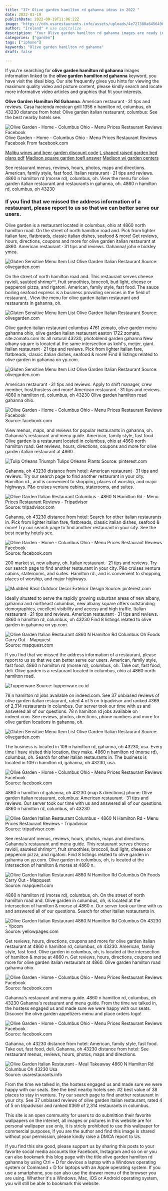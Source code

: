 ```yaml
---
title: "37+ Olive garden hamilton rd gahanna ideas in 2022 "
date: 2022-01-19
publishDate: 2022-09-19T11:06:22Z
image: "https://cdn.usarestaurants.info/assets/uploads/4e727380a6456490d45db14e2bd29a78_-united-states-ohio-franklin-county-columbus-797498-olive-garden-italian-restauranthtm.jpg"
author: "Ireland" # use capitalize
description: "Your Olive garden hamilton rd gahanna images are ready in this website. Olive garden hamilton rd gahanna are a topic that is being searched for and liked by netizens now. You can Find and Download the Olive garden hamilton rd gahanna files here. Get all royalty-free photos."
categories: ["garden"]
tags: ["iphone"]
keywords: "Olive garden hamilton rd gahanna"
draft: false

---
```


If you're searching for **olive garden hamilton rd gahanna** images information linked to the **olive garden hamilton rd gahanna** keyword, you have visit the ideal  blog.  Our site frequently  gives you  hints  for viewing  the maximum  quality video and picture  content, please kindly search and locate more informative video articles and graphics  that fit your interests.

**Olive Garden Hamilton Rd Gahanna**. American restaurant · 31 tips and reviews. Casa hacienda mexican grill 1356 n hamilton rd, columbus, oh 43230 distance from hotel: Olive garden italian restaurant, columbus: See the best nearby hotels see.

![Olive Garden - Home - Columbus Ohio - Menu Prices Restaurant Reviews Facebook](https://lookaside.fbsbx.com/lookaside/crawler/media/?media_id=10157756895731805 "Olive Garden - Home - Columbus Ohio - Menu Prices Restaurant Reviews Facebook")
Olive Garden - Home - Columbus Ohio - Menu Prices Restaurant Reviews Facebook From facebook.com

[Malibu wines and beer garden discount code](/malibu-wines-and-beer-garden-discount-code/)
[L shaped raised garden bed plans pdf](/l-shaped-raised-garden-bed-plans-pdf/)
[Madison square garden toefl answer](/madison-square-garden-toefl-answer/)
[Madison wi garden centers](/madison-wi-garden-centers/)

See restaurant menus, reviews, hours, photos, maps and directions. American, family style, fast food. Italian restaurant · 21 tips and reviews. 4860 n hamilton rd (morse rd), columbus, oh. View the menu for olive garden italian restaurant and restaurants in gahanna, oh. 4860 n hamilton rd, columbus, oh 43230

### If you find that we missed the address information of a restaurant, please report to us so that we can better serve our users.

Olive garden is a restaurant located in columbus, ohio at 4860 north hamilton road. On the street of north hamilton road and. Pick from lighter italian fare, flatbreads, classic italian dishes, seafood &amp; more! Get reviews, hours, directions, coupons and more for olive garden italian restaurant at 4860. American restaurant · 31 tips and reviews. Gahanna/ john e bickley ymca.


![Gluten Sensitive Menu Item List Olive Garden Italian Restaurant](https://media.olivegarden.com/en_us/images/product/HerbGrilledSalmon_v1_gv.jpg "Gluten Sensitive Menu Item List Olive Garden Italian Restaurant")
Source: olivegarden.com

On the street of north hamilton road and. This restaurant serves cheese ravioli, sautéed shrimp^^, fruit smoothies, broccoli, bud light, cheese or pepperoni pizza, and rigatoni. American, family style, fast food. The sauce boiling seafood express is a business providing services in the field of restaurant,. View the menu for olive garden italian restaurant and restaurants in gahanna, oh.

![Gluten Sensitive Menu Item List Olive Garden Italian Restaurant](https://media.olivegarden.com/en_us/images/product/Kids-Meals-Rotini-Chicken-gv-590x365.jpg "Gluten Sensitive Menu Item List Olive Garden Italian Restaurant")
Source: olivegarden.com

Olive garden italian restaurant columbus 4761 zomato, olive garden menu gahanna ohio, olive garden italian restaurant easton 1722 zomato, site:zomato.com its all natural 43230, photoblend garden gahanna New albany square is located at the same intersection as kohl&#039;s, meijer, giant. Italian restaurant · 21 tips and reviews. Pick from lighter italian fare, flatbreads, classic italian dishes, seafood &amp; more! Find 8 listings related to olive garden in gahanna on yp.com.

![Gluten Sensitive Menu Item List Olive Garden Italian Restaurant](https://media.olivegarden.com/en_us/images/product/d-garden-fresh-salad-no-croutons-dpv.jpg "Gluten Sensitive Menu Item List Olive Garden Italian Restaurant")
Source: olivegarden.com

American restaurant · 31 tips and reviews. Apply to shift manager, crew member, host/hostess and more! American restaurant · 31 tips and reviews. 4860 n hamilton rd, columbus, oh 43230 Olive garden hamilton road gahanna ohio.

![Olive Garden - Home - Columbus Ohio - Menu Prices Restaurant Reviews Facebook](https://lookaside.fbsbx.com/lookaside/crawler/media/?media_id=10157861936951805 "Olive Garden - Home - Columbus Ohio - Menu Prices Restaurant Reviews Facebook")
Source: facebook.com

View menus, maps, and reviews for popular restaurants in gahanna, oh. Gahanna&#039;s restaurant and menu guide. American, family style, fast food. Olive garden is a restaurant located in columbus, ohio at 4860 north hamilton road. Get reviews, hours, directions, coupons and more for olive garden italian restaurant at 4860.

![Tulip Orleans Triumph Tulips Orleans Plants](https://i.pinimg.com/564x/e0/29/5e/e0295e700f0623dcfaa0fca91a43e98c.jpg "Tulip Orleans Triumph Tulips Orleans Plants")
Source: pinterest.com

Gahanna, oh 43230 distance from hotel: American restaurant · 31 tips and reviews. Try our search page to find another restaurant in your city. Hamilton rd., and is convenient to shopping, places of worship, and major highways. P&amp;o cruises ventura cabins, staterooms, and suites.

![Olive Garden Italian Restaurant Columbus - 4860 N Hamilton Rd - Menu Prices Restaurant Reviews - Tripadvisor](https://media-cdn.tripadvisor.com/media/photo-s/0d/bd/ef/ef/soup-and-salad.jpg "Olive Garden Italian Restaurant Columbus - 4860 N Hamilton Rd - Menu Prices Restaurant Reviews - Tripadvisor")
Source: tripadvisor.com

Gahanna, oh 43230 distance from hotel: Search for other italian restaurants in. Pick from lighter italian fare, flatbreads, classic italian dishes, seafood &amp; more! Try our search page to find another restaurant in your city. See the best nearby hotels see.

![Olive Garden - Home - Columbus Ohio - Menu Prices Restaurant Reviews Facebook](https://lookaside.fbsbx.com/lookaside/crawler/media/?media_id=10157756895731805 "Olive Garden - Home - Columbus Ohio - Menu Prices Restaurant Reviews Facebook")
Source: facebook.com

200 market st, new albany, oh. Italian restaurant · 21 tips and reviews. Try our search page to find another restaurant in your city. P&amp;o cruises ventura cabins, staterooms, and suites. Hamilton rd., and is convenient to shopping, places of worship, and major highways.

![Muddled Basil Outdoor Decor Exterior Design](https://i.pinimg.com/originals/b5/40/32/b540329871a56206ad5419d646b31f7b.jpg "Muddled Basil Outdoor Decor Exterior Design")
Source: pinterest.com

Ideally situated to serve the rapidly growing suburban areas of new albany, gahanna and northeast columbus, new albany square offers outstanding demographics, excellent visibility and access and high traffic. Italian restaurant · 21 tips and reviews. American restaurant · 31 tips and reviews. 4860 n hamilton rd, columbus, oh 43230 Find 8 listings related to olive garden in gahanna on yp.com.

![Olive Garden Italian Restaurant 4860 N Hamilton Rd Columbus Oh Foods Carry Out - Mapquest](https://a.mktgcdn.com/p/my-ORTGinvpOQE3WiNyhrXdt3QPZu_FEzTtr-A0ugfk/1000x1000.jpg "Olive Garden Italian Restaurant 4860 N Hamilton Rd Columbus Oh Foods Carry Out - Mapquest")
Source: mapquest.com

If you find that we missed the address information of a restaurant, please report to us so that we can better serve our users. American, family style, fast food. 4860 n hamilton rd (morse rd), columbus, oh. Take out, fast food, deli. Olive garden is a restaurant located in columbus, ohio at 4860 north hamilton road.

![Tupperware](https://www.tupperware.co.id/assets/images/mediacenter-images/092615-RESEP_OCT_2021_-_THUMBNAIL_732_x_422.jpg "Tupperware")
Source: tupperware.co.id

78 n hamilton rd jobs available on indeed.com. See 37 unbiased reviews of olive garden italian restaurant, rated 4 of 5 on tripadvisor and ranked #369 of 2,314 restaurants in columbus. Our server took our time with us and answered all of our questions. 78 n hamilton rd jobs available on indeed.com. See reviews, photos, directions, phone numbers and more for olive garden locations in gahanna, oh.

![Gluten Sensitive Menu Item List Olive Garden Italian Restaurant](https://media.olivegarden.com/en_us/images/product/Zuppa-Toscana-dpv-1180X730.jpg "Gluten Sensitive Menu Item List Olive Garden Italian Restaurant")
Source: olivegarden.com

The business is located in 109 n hamilton rd, gahanna, oh 43230, usa. Every time i have visited this location, they make. 4860 n hamilton rd (morse rd), columbus, oh. Search for other italian restaurants in. The business is located in 109 n hamilton rd, gahanna, oh 43230, usa.

![Olive Garden - Home - Columbus Ohio - Menu Prices Restaurant Reviews Facebook](https://lookaside.fbsbx.com/lookaside/crawler/media/?media_id=10157902158356805 "Olive Garden - Home - Columbus Ohio - Menu Prices Restaurant Reviews Facebook")
Source: facebook.com

4860 n hamilton rd gahanna, oh 43230 (map &amp; directions) phone: Olive garden italian restaurant, columbus: American restaurant · 31 tips and reviews. Our server took our time with us and answered all of our questions. 4860 n hamilton rd, columbus, oh 43230

![Olive Garden Italian Restaurant Columbus - 4860 N Hamilton Rd - Menu Prices Restaurant Reviews - Tripadvisor](https://media-cdn.tripadvisor.com/media/photo-p/16/10/9a/8f/20190111-134355-largejpg.jpg "Olive Garden Italian Restaurant Columbus - 4860 N Hamilton Rd - Menu Prices Restaurant Reviews - Tripadvisor")
Source: tripadvisor.com

See restaurant menus, reviews, hours, photos, maps and directions. Gahanna&#039;s restaurant and menu guide. This restaurant serves cheese ravioli, sautéed shrimp^^, fruit smoothies, broccoli, bud light, cheese or pepperoni pizza, and rigatoni. Find 8 listings related to olive garden in gahanna on yp.com. Olive garden in columbus, oh, is located at the intersection of hamilton &amp; morse at 4860 n.

![Olive Garden Italian Restaurant 4860 N Hamilton Rd Columbus Oh Foods Carry Out - Mapquest](https://a.mktgcdn.com/p/zz8v_JmI_OPEDNKE4GRYpuO5Vf08KFraUXFsTGG9n3U/1000x1000.jpg "Olive Garden Italian Restaurant 4860 N Hamilton Rd Columbus Oh Foods Carry Out - Mapquest")
Source: mapquest.com

4860 n hamilton rd (morse rd), columbus, oh. On the street of north hamilton road and. Olive garden in columbus, oh, is located at the intersection of hamilton &amp; morse at 4860 n. Our server took our time with us and answered all of our questions. Search for other italian restaurants in.

![Olive Garden Italian Restaurant 4860 N Hamilton Rd Columbus Oh 43230 - Ypcom](https://i4.ypcdn.com/blob/867dab4e8a1bb04290123da8bf7259a919e450b3 "Olive Garden Italian Restaurant 4860 N Hamilton Rd Columbus Oh 43230 - Ypcom")
Source: yellowpages.com

Get reviews, hours, directions, coupons and more for olive garden italian restaurant at 4860 n hamilton rd, columbus, oh 43230. American, family style, fast food. Olive garden in columbus, oh, is located at the intersection of hamilton &amp; morse at 4860 n. Get reviews, hours, directions, coupons and more for olive garden italian restaurant at 4860. Olive garden hamilton road gahanna ohio.

![Olive Garden - Home - Columbus Ohio - Menu Prices Restaurant Reviews Facebook](https://lookaside.fbsbx.com/lookaside/crawler/media/?media_id=10157782333841805 "Olive Garden - Home - Columbus Ohio - Menu Prices Restaurant Reviews Facebook")
Source: facebook.com

Gahanna&#039;s restaurant and menu guide. 4860 n hamilton rd, columbus, oh 43230 Gahanna&#039;s restaurant and menu guide. From the time we talked in, the hostess engaged us and made sure we were happy with our seats. Discover the olive garden appetizers menu and place orders togo!

![Olive Garden - Home - Columbus Ohio - Menu Prices Restaurant Reviews Facebook](https://lookaside.fbsbx.com/lookaside/crawler/media/?media_id=10157815178291805 "Olive Garden - Home - Columbus Ohio - Menu Prices Restaurant Reviews Facebook")
Source: facebook.com

Gahanna, oh 43230 distance from hotel: American, family style, fast food. Take out, fast food, deli. Gahanna, oh 43230 distance from hotel: See restaurant menus, reviews, hours, photos, maps and directions.

![Olive Garden Italian Restaurant - Meal Takeaway 4860 N Hamilton Rd Columbus Oh 43230 Usa](https://cdn.usarestaurants.info/assets/uploads/4e727380a6456490d45db14e2bd29a78_-united-states-ohio-franklin-county-columbus-797498-olive-garden-italian-restauranthtm.jpg "Olive Garden Italian Restaurant - Meal Takeaway 4860 N Hamilton Rd Columbus Oh 43230 Usa")
Source: usarestaurants.info

From the time we talked in, the hostess engaged us and made sure we were happy with our seats. See the best nearby hotels see. #2 best value of 38 places to stay in ventura. Try our search page to find another restaurant in your city. See 37 unbiased reviews of olive garden italian restaurant, rated 4 of 5 on tripadvisor and ranked #369 of 2,314 restaurants in columbus.

This site is an open community for users to do submittion their favorite wallpapers on the internet, all images or pictures in this website are for personal wallpaper use only, it is stricly prohibited to use this wallpaper for commercial purposes, if you are the author and find this image is shared without your permission, please kindly raise a DMCA report to Us.

If you find this site good, please support us by sharing this posts to your favorite social media accounts like Facebook, Instagram and so on or you can also bookmark this blog page with the title olive garden hamilton rd gahanna by using Ctrl + D for devices a laptop with a Windows operating system or Command + D for laptops with an Apple operating system. If you use a smartphone, you can also use the drawer menu of the browser you are using. Whether it's a Windows, Mac, iOS or Android operating system, you will still be able to bookmark this website.
